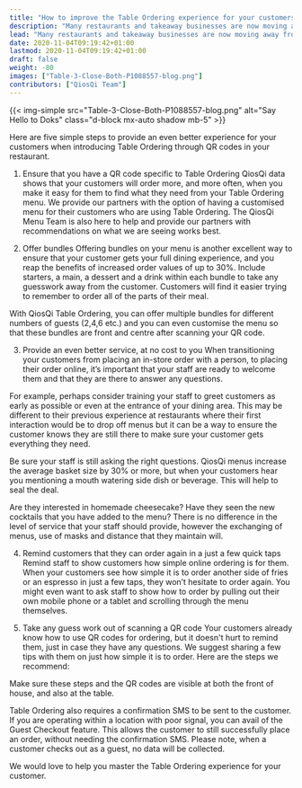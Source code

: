 ```yaml
---
title: "How to improve the Table Ordering experience for your customers"
description: "Many restaurants and takeaway businesses are now moving away from third-party aggregators due to the negative effects of partnering with these platforms."
lead: "Many restaurants and takeaway businesses are now moving away from third-party aggregators due to the negative effects of partnering with these platforms."
date: 2020-11-04T09:19:42+01:00
lastmod: 2020-11-04T09:19:42+01:00
draft: false
weight: -80
images: ["Table-3-Close-Both-P1088557-blog.png"]
contributors: ["QiosQi Team"]
---
```


{{< img-simple src="Table-3-Close-Both-P1088557-blog.png" alt="Say Hello to Doks" class="d-block mx-auto shadow mb-5" >}}

Here are five simple steps to provide an even better experience for your customers when introducing Table Ordering through QR codes in your restaurant.

1. Ensure that you have a QR code specific to Table Ordering
QiosQi data shows that your customers will order more, and more often, when you make it easy for them to find what they need from your Table Ordering menu. We provide our partners with the option of having a customised menu for their customers who are using Table Ordering. The QiosQi Menu Team is also here to help and provide our partners with recommendations on what we are seeing works best.

2. Offer bundles
Offering bundles on your menu is another excellent way to ensure that your customer gets your full dining experience, and you reap the benefits of increased order values of up to 30%. Include starters, a main, a dessert and a drink within each bundle to take any guesswork away from the customer. Customers will find it easier trying to remember to order all of the parts of their meal.

With QiosQi Table Ordering, you can offer multiple bundles for different numbers of guests (2,4,6 etc.) and you can even customise the menu so that these bundles are front and centre after scanning your QR code.




3. Provide an even better service, at no cost to you
When transitioning your customers from placing an in-store order with a person, to placing their order online, it’s important that your staff are ready to welcome them and that they are there to answer any questions.

For example, perhaps consider training your staff to greet customers as early as possible or even at the entrance of your dining area. This may be different to their previous experience at restaurants where their first interaction would be to drop off menus but it can be a way to ensure the customer knows they are still there to make sure your customer gets everything they need.

Be sure your staff is still asking the right questions. QiosQi menus increase the average basket size by 30% or more, but when your customers hear you mentioning a mouth watering side dish or beverage. This will help to seal the deal.

Are they interested in homemade cheesecake? Have they seen the new cocktails that you have added to the menu? There is no difference in the level of service that your staff should provide, however the exchanging of menus, use of masks and distance that they maintain will.




4. Remind customers that they can order again in a just a few quick taps
Remind staff to show customers how simple online ordering is for them. When your customers see how simple it is to order another side of fries or an espresso in just a few taps, they won’t hesitate to order again. You might even want to ask staff to show how to order by pulling out their own mobile phone or a tablet and scrolling through the menu themselves.




5. Take any guess work out of scanning a QR code
Your customers already know how to use QR codes for ordering, but it doesn't hurt to remind them, just in case they have any questions. We suggest sharing a few tips with them on just how simple it is to order. Here are the steps we recommend:

Make sure these steps and the QR codes are visible at both the front of house, and also at the table.

Table Ordering also requires a confirmation SMS to be sent to the customer. If you are operating within a location with poor signal, you can avail of the Guest Checkout feature. This allows the customer to still successfully place an order, without needing the confirmation SMS. Please note, when a customer checks out as a guest, no data will be collected.

We would love to help you master the Table Ordering experience for your customer.